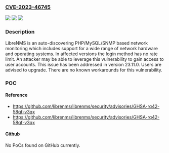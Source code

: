 ### [CVE-2023-46745](https://cve.mitre.org/cgi-bin/cvename.cgi?name=CVE-2023-46745)
![](https://img.shields.io/static/v1?label=Product&message=librenms&color=blue)
![](https://img.shields.io/static/v1?label=Version&message=%3D%20%3C%2023.11.0%20&color=brighgreen)
![](https://img.shields.io/static/v1?label=Vulnerability&message=CWE-307%3A%20Improper%20Restriction%20of%20Excessive%20Authentication%20Attempts&color=brighgreen)

### Description

LibreNMS is an auto-discovering PHP/MySQL/SNMP based network monitoring which includes support for a wide range of network hardware and operating systems. In affected versions the login method has no rate limit. An attacker may be able to leverage this vulnerability to gain access to user accounts. This issue has been addressed in version 23.11.0. Users are advised to upgrade. There are no known workarounds for this vulnerability.

### POC

#### Reference
- https://github.com/librenms/librenms/security/advisories/GHSA-rq42-58qf-v3qx
- https://github.com/librenms/librenms/security/advisories/GHSA-rq42-58qf-v3qx

#### Github
No PoCs found on GitHub currently.

